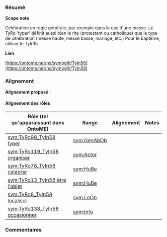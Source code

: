 ### Résumé

**Scope note**

Célébration en règle générale, par exemple dans le cas d'une messe. Le TyRo 'typer' définit aussi bien le rite (protestant ou catholique) que le type de célébration (messe haute, messe basse, mariage, etc.)	Pour le baptême, utiliser le TyIn15. 

**Lien**

[https://ontome.net/ns/symogih/TyIn58](https://ontome.net/ns/symogih/TyIn58)

### Alignement

**Alignement proposé** :

#### Alignement des rôles

| Rôle (tel qu'apparaissant dans OntoME) | Range | Alignement | Notes |
| ----- | ----- | ----- | ----- |
| [sym:TyRo98_TyIn58 typer](https://ontome.net/ns/symogih/TyRo98_TyIn58) | [sym:GenAbOb](https://ontome.net/ns/symogih/GenAbOb) |   |   |
| [sym:TyRo119_TyIn58 organiser](https://ontome.net/ns/symogih/TyRo119_TyIn58) | [sym:Actor](https://ontome.net/ns/symogih/Actor) |   |   |
| [sym:TyRo78_TyIn58 célébrer](https://ontome.net/ns/symogih/TyRo78_TyIn58) | [sym:HuBe](https://ontome.net/ns/symogih/HuBe) |   |   |
| [sym:TyRo13_TyIn58 être l'objet](https://ontome.net/ns/symogih/TyRo13_TyIn58) | [sym:HuBe](https://ontome.net/ns/symogih/HuBe) |   |   |
| [sym:TyRo8_TyIn58 localiser](https://ontome.net/ns/symogih/TyRo8_TyIn58) | [sym:LoOb](https://ontome.net/ns/symogih/LoOb) |   |   |
| [sym:TyRo138_TyIn58 occasionner](https://ontome.net/ns/symogih/TyRo138_TyIn58) | [sym:Info](https://ontome.net/ns/symogih/Info) |   |   |

### Commentaires